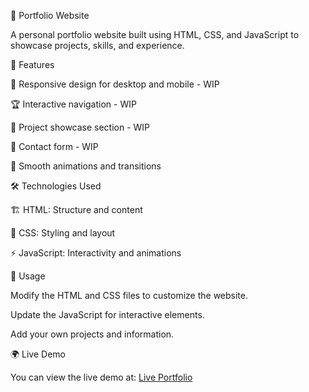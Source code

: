 🚀 Portfolio Website

A personal portfolio website built using HTML, CSS, and JavaScript to showcase projects, skills, and experience.



🌟 Features

📱 Responsive design for desktop and mobile - WIP

🏆 Interactive navigation - WIP

💼 Project showcase section - WIP

📧 Contact form - WIP

🎨 Smooth animations and transitions


🛠 Technologies Used

🏗 HTML: Structure and content

🎨 CSS: Styling and layout

⚡ JavaScript: Interactivity and animations


🎯 Usage

Modify the HTML and CSS files to customize the website.

Update the JavaScript for interactive elements.

Add your own projects and information.

🌍 Live Demo

You can view the live demo at: [Live Portfolio](https://pavel-codes.github.io/)


